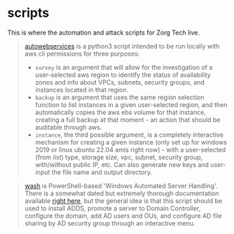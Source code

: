 # scripts
This is where the automation and attack scripts for Zorg Tech live.

>[autowebservices](autowebservices.py) is a python3 script intended to be run locally with aws cli permissions for three purposes:
> - `survey` is an argument that will allow for the investigation of a user-selected aws region to identify the status of availability zones and info about VPCs, subnets, security groups, and instances located in that region.
> - `backup` is an argument that uses the same region selection function to list instances in a given user-selected region, and then automatically copies the aws ebs volume for that instance, creating a full backup at that moment - an action that should be auditable through aws.
> - `instance`, the third possible argument, is a completely interactive mechanism for creating a given instance (only set up for windows 2019 or linux ubuntu 22.04 amis right now) - with a user-selected (from list) type, storage size, vpc, subnet, security group, with/without public IP, etc. Can also generate new keys and user-input the file name and output directory.

>[wash](wash.ps1) is PowerShell-based 'Windows Automated Server Handling'. There is a somewhat dated but extremely thorough documentation available [right here](https://github.com/subtropicalhorseback/scratchpad/blob/main/WASH_Documentation.md), but the general idea is that this script should be used to install ADDS, promote a server to Domain Controller, configure the domain, add AD users and OUs, and configure AD file sharing by AD security group through an interactive menu.
